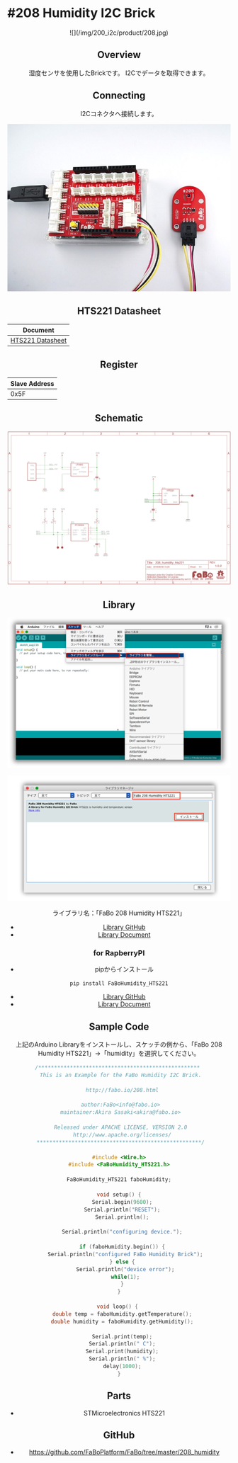 # #208 Humidity I2C Brick

<center>![](/img/200_i2c/product/208.jpg)
<!--COLORME-->

## Overview
湿度センサを使用したBrickです。
I2Cでデータを取得できます。

## Connecting
I2Cコネクタへ接続します。

![](/img/200_i2c/connect/208_humidity_connect.jpg)


## HTS221 Datasheet
| Document |
| -- |
| [HTS221 Datasheet](http://www2.st.com/content/ccc/resource/technical/document/datasheet/4d/9a/9c/ad/25/07/42/34/DM00116291.pdf/files/DM00116291.pdf/jcr:content/translations/en.DM00116291.pdf) |

## Register
| Slave Address |
| -- |
| 0x5F |

## Schematic
![](/img/200_i2c/schematic/208_humidity_hts221.png)

## Library


![](/img/common/install_lib.png)

![](/img/200_i2c/docs/208_humidity_docs_001.png)

  ライブラリ名：「FaBo 208 Humidity HTS221」

- [Library GitHub](https://github.com/FaBoPlatform/FaBoHumidity-HTS221-Library)
- [Library Document](http://fabo.io/doxygen/FaBoHumidity-HTS221-Library/)

### for RapberryPI
- pipからインストール
```
pip install FaBoHumidity_HTS221
```
- [Library GitHub](https://github.com/FaBoPlatform/FaBoHumidity-HTS221-Python)
- [Library Document](http://fabo.io/doxygen/FaBoHumidity-HTS221-Python/)

## Sample Code

上記のArduino Libraryをインストールし、スケッチの例から、「FaBo 208 Humidity HTS221」→「humidity」を選択してください。

```c
/*************************************************** 
 This is an Example for the FaBo Humidity I2C Brick.

  http://fabo.io/208.html

 author:FaBo<info@fabo.io>
 maintainer:Akira Sasaki<akira@fabo.io>

 Released under APACHE LICENSE, VERSION 2.0
  http://www.apache.org/licenses/
 ****************************************************/

#include <Wire.h>
#include <FaBoHumidity_HTS221.h>

FaBoHumidity_HTS221 faboHumidity;

void setup() {
  Serial.begin(9600);
  Serial.println("RESET");
  Serial.println();

  Serial.println("configuring device.");

  if (faboHumidity.begin()) {
    Serial.println("configured FaBo Humidity Brick");
  } else {
    Serial.println("device error");
    while(1);
  }
}

void loop() { 
  double temp = faboHumidity.getTemperature();
  double humidity = faboHumidity.getHumidity();

  Serial.print(temp);
  Serial.println(" C");
  Serial.print(humidity);
  Serial.println(" %");
  delay(1000);
}
```

## Parts
- STMicroelectronics HTS221

## GitHub
- https://github.com/FaBoPlatform/FaBo/tree/master/208_humidity
